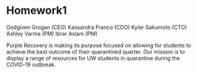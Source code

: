 # Homework1
Godgiven Grogan (CEO)
Kassandra Franco (CDO)
Kyler Sakumoto (CTO)
Ashley Varma (PM)
Ibrar Aslam (PM)

Purple Recovery is making its purpose focused on allowing for students to achieve the best outcome of their quarantined quarter. Our mission is to display a range of resources for UW students in quarantine during the COVID-19 outbreak.

